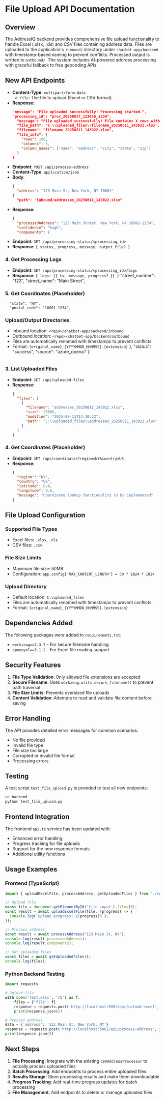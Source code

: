 # File Upload API Documentation

## Overview
The AddressIQ backend provides comprehensive file upload functionality to handle Excel (.xlsx, .xls) and CSV files containing address data. Files are uploaded to the application's `inbound/` directory under `chatbot-app/backend` with timestamp-based naming to prevent conflicts. Processed output is written to `outbound/`. The system includes AI-powered address processing with graceful fallback to free geocoding APIs.

## New API Endpoints
- **Content-Type**: `multipart/form-data`
  - `file`: The file to upload (Excel or CSV format)
- **Response**: 
  ```json
  "message": "File uploaded successfully! Processing started.",
  "processing_id": "proc_20250827_123456_1234",
    "message": "File uploaded successfully! File contains X rows with Y columns.",
    "file_path": "C:\\uploaded_files\\filename_20250811_143022.xlsx",
    "filename": "filename_20250811_143022.xlsx",
    "file_info": {
      "rows": 100,
      "columns": 5,
      "column_names": ["name", "address", "city", "state", "zip"]
    }
  }
  ```
- **Endpoint**: `POST /api/process-address`
- **Content-Type**: `application/json`
- **Body**: 
  ```json
  {
    "address": "123 Main St, New York, NY 10001"
  }
    "path": "inbound/addresses_20250811_143022.xlsx"
- **Response**: 
  ```json
  {
    "processedAddress": "123 Main Street, New York, NY 10001-1234",
    "confidence": "high",
    "components": {
- **Endpoint**: `GET /api/processing-status/<processing_id>`
- **Response**: `{ status, progress, message, output_file? }`

### 4. Get Processing Logs
- **Endpoint**: `GET /api/processing-status/<processing_id>/logs`
- **Response**: `{ logs: [{ ts, message, progress? }] }`
      "street_number": "123",
      "street_name": "Main Street",
### 5. Get Coordinates (Placeholder)
      "state": "NY",
      "postal_code": "10001-1234",
### Upload/Output Directories
- Inbound location: `<repo>/chatbot-app/backend/inbound`
- Outbound location: `<repo>/chatbot-app/backend/outbound`
- Files are automatically renamed with timestamps to prevent conflicts
- Format: `{original_name}_{YYYYMMDD_HHMMSS}.{extension}`
    },
    "status": "success",
    "source": "azure_openai"
  }
  ```

### 3. List Uploaded Files
- **Endpoint**: `GET /api/uploaded-files`
- **Response**: 
  ```json
  {
    "files": [
      {
        "filename": "addresses_20250811_143022.xlsx",
        "size": 25600,
        "modified": "2025-08-11T14:30:22",
        "path": "C:\\uploaded_files\\addresses_20250811_143022.xlsx"
      }
    ]
  }
  ```

### 4. Get Coordinates (Placeholder)
- **Endpoint**: `GET /api/coordinates?region=NY&country=US`
- **Response**: 
  ```json
  {
    "region": "NY",
    "country": "US",
    "latitude": 0.0,
    "longitude": 0.0,
    "message": "Coordinate lookup functionality to be implemented"
  }
  ```

## File Upload Configuration

### Supported File Types
- Excel files: `.xlsx`, `.xls`
- CSV files: `.csv`

### File Size Limits
- Maximum file size: 50MB
- Configuration: `app.config['MAX_CONTENT_LENGTH'] = 50 * 1024 * 1024`

### Upload Directory
- Default location: `C:\uploaded_files`
- Files are automatically renamed with timestamps to prevent conflicts
- Format: `{original_name}_{YYYYMMDD_HHMMSS}.{extension}`

## Dependencies Added

The following packages were added to `requirements.txt`:
- `werkzeug==2.3.7` - For secure filename handling
- `openpyxl==3.1.2` - For Excel file reading support

## Security Features

1. **File Type Validation**: Only allowed file extensions are accepted
2. **Secure Filename**: Uses `werkzeug.utils.secure_filename()` to prevent path traversal
3. **File Size Limits**: Prevents oversized file uploads
4. **Content Validation**: Attempts to read and validate file content before saving

## Error Handling

The API provides detailed error messages for common scenarios:
- No file provided
- Invalid file type
- File size too large
- Corrupted or invalid file format
- Processing errors

## Testing

A test script `test_file_upload.py` is provided to test all new endpoints:

```bash
cd backend
python test_file_upload.py
```

## Frontend Integration

The frontend `api.ts` service has been updated with:
- Enhanced error handling
- Progress tracking for file uploads
- Support for the new response formats
- Additional utility functions

## Usage Examples

### Frontend (TypeScript)
```typescript
import { uploadExcelFile, processAddress, getUploadedFiles } from './services/api';

// Upload file
const file = document.getElementById('file-input').files[0];
const result = await uploadExcelFile(file, (progress) => {
  console.log(`Upload progress: ${progress}%`);
});

// Process address
const result = await processAddress("123 Main St, NY");
console.log(result.processedAddress);
console.log(result.components);

// Get uploaded files
const files = await getUploadedFiles();
console.log(files);
```

### Python Backend Testing
```python
import requests

# Upload file
with open('test.xlsx', 'rb') as f:
    files = {'file': f}
    response = requests.post('http://localhost:5001/api/upload-excel', files=files)
    print(response.json())

# Process address
data = {'address': '123 Main St, New York, NY'}
response = requests.post('http://localhost:5001/api/process-address', json=data)
print(response.json())
```

## Next Steps

1. **File Processing**: Integrate with the existing `CSVAddressProcessor` to actually process uploaded files
2. **Batch Processing**: Add endpoints to process entire uploaded files
3. **Results Storage**: Store processing results and make them downloadable
4. **Progress Tracking**: Add real-time progress updates for batch processing
5. **File Management**: Add endpoints to delete or manage uploaded files
